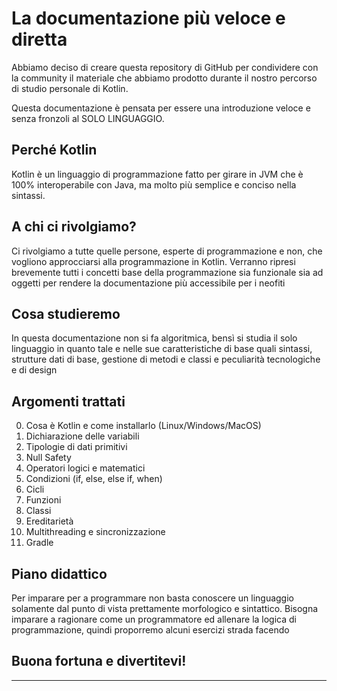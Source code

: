 # La documentazione più veloce e diretta
Abbiamo deciso di creare questa repository di GitHub per condividere con la community il materiale
che abbiamo prodotto durante il nostro percorso di studio personale di Kotlin. 

Questa documentazione è pensata per essere una introduzione veloce e senza fronzoli al SOLO LINGUAGGIO.

## Perché Kotlin
Kotlin è un linguaggio di programmazione fatto per girare in JVM che è 100% interoperabile
con Java, ma molto più semplice e conciso nella sintassi. 

## A chi ci rivolgiamo?
Ci rivolgiamo a tutte quelle persone, esperte di programmazione e non, che vogliono
approcciarsi alla programmazione in Kotlin. Verranno ripresi brevemente tutti i concetti
base della programmazione sia funzionale sia ad oggetti per rendere la documentazione
più accessibile per i neofiti

## Cosa studieremo
In questa documentazione non si fa algoritmica, bensì si studia il solo linguaggio in quanto tale e
nelle sue caratteristiche di base quali sintassi, strutture dati di base, gestione di metodi e classi e 
peculiarità tecnologiche e di design

## Argomenti trattati
0. Cosa è Kotlin e come installarlo (Linux/Windows/MacOS)
1. Dichiarazione delle variabili
2. Tipologie di dati primitivi
3. Null Safety
4. Operatori logici e matematici
5. Condizioni (if, else, else if, when)
6. Cicli
7. Funzioni
8. Classi
9. Ereditarietà
10. Multithreading e sincronizzazione 
11. Gradle

## Piano didattico
Per imparare per a programmare non basta conoscere un linguaggio solamente dal punto di vista prettamente
morfologico e sintattico. Bisogna imparare a ragionare come un programmatore ed allenare la logica di
programmazione, quindi proporremo alcuni esercizi strada facendo

## Buona fortuna e divertitevi!
***
